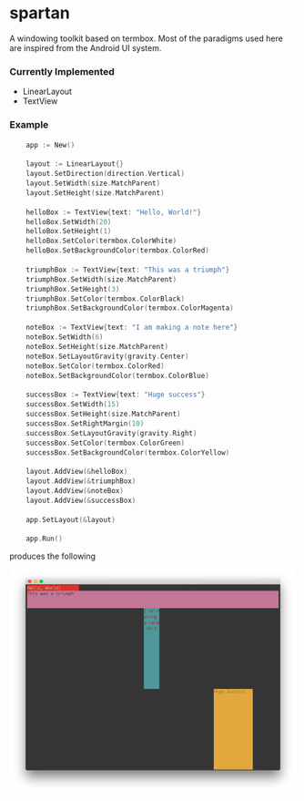 # spartan
A windowing toolkit based on termbox. Most of the paradigms used here are inspired from the Android UI system.

### Currently Implemented
* LinearLayout
* TextView

### Example

``` go
	app := New()

	layout := LinearLayout{}
	layout.SetDirection(direction.Vertical)
	layout.SetWidth(size.MatchParent)
	layout.SetHeight(size.MatchParent)

	helloBox := TextView{text: "Hello, World!"}
	helloBox.SetWidth(20)
	helloBox.SetHeight(1)
	helloBox.SetColor(termbox.ColorWhite)
	helloBox.SetBackgroundColor(termbox.ColorRed)

	triumphBox := TextView{text: "This was a triumph"}
	triumphBox.SetWidth(size.MatchParent)
	triumphBox.SetHeight(3)
	triumphBox.SetColor(termbox.ColorBlack)
	triumphBox.SetBackgroundColor(termbox.ColorMagenta)

	noteBox := TextView{text: "I am making a note here"}
	noteBox.SetWidth(6)
	noteBox.SetHeight(size.MatchParent)
	noteBox.SetLayoutGravity(gravity.Center)
	noteBox.SetColor(termbox.ColorRed)
	noteBox.SetBackgroundColor(termbox.ColorBlue)

	successBox := TextView{text: "Huge success"}
	successBox.SetWidth(15)
	successBox.SetHeight(size.MatchParent)
	successBox.SetRightMargin(10)
	successBox.SetLayoutGravity(gravity.Right)
	successBox.SetColor(termbox.ColorGreen)
	successBox.SetBackgroundColor(termbox.ColorYellow)

	layout.AddView(&helloBox)
	layout.AddView(&triumphBox)
	layout.AddView(&noteBox)
	layout.AddView(&successBox)

	app.SetLayout(&layout)

	app.Run()
```

produces the following

![Linear layout example](/screenshots/screenshot1.png?raw=true)
